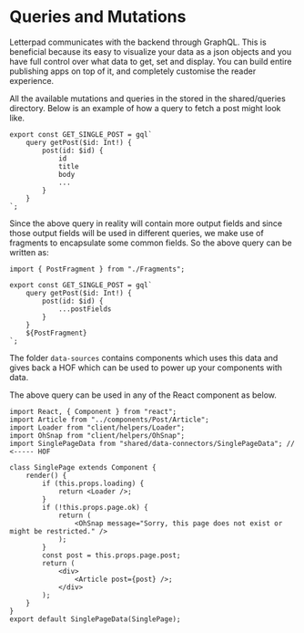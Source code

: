 # Queries and Mutations



Letterpad communicates with the backend through GraphQL. This is beneficial because its easy to visualize your data as a json objects and you have full control over what data to get, set and display. You can build entire publishing apps on top of it, and completely customise the reader experience.

All the available mutations and queries in the stored in the shared/queries directory. Below is an example of how a query to fetch a post might look like.

```text
export const GET_SINGLE_POST = gql`
    query getPost($id: Int!) {
        post(id: $id) {
            id
            title
            body
            ...
        }
    }
`;
```

Since the above query in reality will contain more output fields and since those output fields will be used in different queries, we make use of fragments to encapsulate some common fields. So the above query can be written as:

```text
import { PostFragment } from "./Fragments";

export const GET_SINGLE_POST = gql`
    query getPost($id: Int!) {
        post(id: $id) {
            ...postFields
        }
    }
    ${PostFragment}
`;
```

The folder `data-sources` contains components which uses this data and gives back a HOF which can be used to power up your components with data.

The above query can be used in any of the React component as below.

```text
import React, { Component } from "react";
import Article from "../components/Post/Article";
import Loader from "client/helpers/Loader";
import OhSnap from "client/helpers/OhSnap";
import SinglePageData from "shared/data-connectors/SinglePageData"; // <----- HOF

class SinglePage extends Component {
    render() {
        if (this.props.loading) {
            return <Loader />;
        }
        if (!this.props.page.ok) {
            return (
                <OhSnap message="Sorry, this page does not exist or might be restricted." />
            );
        }
        const post = this.props.page.post;
        return (
            <div>
                <Article post={post} />;
            </div>
        );
    }
}
export default SinglePageData(SinglePage);
```

